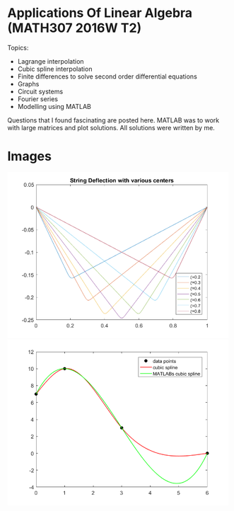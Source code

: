 # Applications Of Linear Algebra (MATH307 2016W T2)
Topics:
* Lagrange interpolation
* Cubic spline interpolation
* Finite differences to solve second order differential equations
* Graphs
* Circuit systems
* Fourier series
* Modelling using MATLAB

Questions that I found fascinating are posted here. MATLAB was to work with large matrices and plot solutions. All solutions were written by me. 

# Images
<img src=/Assignment2/stringdeflectiondc.png alt="string_deflection" width="500" />
<img src=/Assignment2/q1cubicinterp.png alt="cubic_spline_example" width="500"/>
